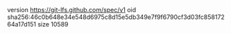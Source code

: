 version https://git-lfs.github.com/spec/v1
oid sha256:46c0b648e34e548d6975c8d15e5db349e7f9f6790cf3d03fc85817264a17d151
size 10589

